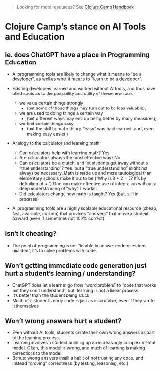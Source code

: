 > Looking for more resources? See [Clojure Camp Handbook](/README.md)

# Clojure Camp’s stance on AI Tools and Education

## ie. does ChatGPT have a place in Programming Education

- AI programming tools are likely to change what it means to “be a developer”, as well as what it means to “learn to be a developer”.
- Existing developers learned and worked without AI tools, and thus have blind spots as to the possibility and utility of these new tools

  - we value certain things strongly
    - (but some of those things may turn out to be less valuable);
  - we are used to doing things a certain way
    - (but different ways may end up being better by many measures);
  - we find certain things easy
    - (but the skill to make things “easy” was hard-earned, and, even making easy easier )

- Analogy to the calculator and learning math
  - Can calculators help with learning math? Yes
  - Are calculators always the most effective way? No
  - Can calculators be a crutch, and let students get away without a “true understanding”? Yes, but a “true understanding” might not always be necessary. Math is made up and more tautological than elementary schools make it out to be (”Why is 3 + 2 = 5? It’s by definition of +.”) One can make effective use of integration without a deep understanding of “why” it works.
  - Did calculators change how math is taught? Yes (but, still in progress)
- AI programming tools are a highly scalable educational resource (cheap, fast, available, custom) that provides “answers” that move a student forward (even if sometimes not 100% correct)

## Isn’t it cheating?

- The point of programming is not “to able to answer code questions unaided”; it’s to solve problems with code.

## Won’t getting immediate code generation just hurt a student’s learning / understanding?

- ChatGPT does let a learner go from “word problem” to “code that works but they don’t understand”, but, learning is not a linear process
- It’s better than the student being stuck
- Much of a student’s early code is just as inscrutable, even if they wrote it themselves

## Won’t wrong answers hurt a student?

- Even without AI tools, students create their own wrong answers as part of the learning process.
- Learning involves a student building up an increasingly complex mental model. Often, this model is wrong, and much of learning is making corrections to the model.
- Bonus: wrong answers instill a habit of not trusting any code, and instead “proving” correctness (by testing, reasoning, etc.)
